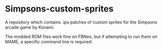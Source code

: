 # Simpsons-custom-sprites
A repository which contains .ips patches of custom sprites for the Simpsons arcade game by Konami.

The modded ROM files work fine on FBNeo, but if attempting to run them on MAME, a specific command line is required.
